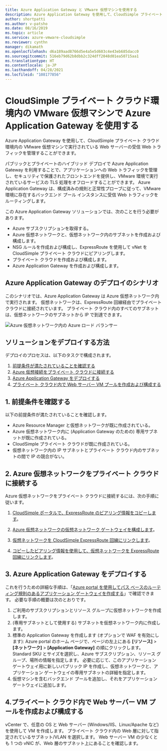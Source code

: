 ```yaml
---
title: Azure Application Gateway と VMware 仮想マシンを使用する
description: Azure Application Gateway を使用して、CloudSimple プライベート クラウド環境内の VMware 仮想マシンで実行されている Web サーバーの受信 Web トラフィックを管理する方法について説明します
author: shortpatti
ms.author: v-patsho
ms.date: 08/16/2019
ms.topic: article
ms.service: azure-vmware-cloudsimple
ms.reviewer: cynthn
manager: dikamath
ms.openlocfilehash: d6a189aad8766d5e4a5e5d603c4e43eb685dacc0
ms.sourcegitcommit: 516eb79d62b8dbb2c324dff2048d01ea50715aa1
ms.translationtype: HT
ms.contentlocale: ja-JP
ms.lasthandoff: 04/28/2021
ms.locfileid: "108177856"
---
```

# <a name="use-azure-application-gateway-with-vmware-virtual-machines-in-the-cloudsimple-private-cloud-environment"></a>CloudSimple プライベート クラウド環境内の VMware 仮想マシンで Azure Application Gateway を使用する

Azure Application Gateway を使用して、CloudSimple プライベート クラウド環境内の VMware 仮想マシンで実行されている Web サーバーの受信 Web トラフィックを管理することができます。

パブリックとプライベートのハイブリッド デプロイで Azure Application Gateway を利用することで、アプリケーションへの Web トラフィックを管理し、セキュリティで保護されたフロントエンドを提供し、VMware 環境で実行されているサービスの TLS 処理をオフロードすることができます。 Azure Application Gateway は、構成済みの規則と正常性プローブに従って、VMware 環境に存在するバックエンド プール インスタンスに受信 Web トラフィックをルーティングします。

この Azure Application Gateway ソリューションでは、次のことを行う必要があります。

* Azure サブスクリプションを取得する。
* Azure 仮想ネットワークと、仮想ネットワーク内のサブネットを作成および構成します。
* NSG ルールを作成および構成し、ExpressRoute を使用して vNet を CloudSimple プライベート クラウドにピアリングします。
* プライベート クラウドを作成および構成します。
* Azure Application Gateway を作成および構成します。

## <a name="azure-application-gateway-deployment-scenario"></a>Azure Application Gateway のデプロイのシナリオ

このシナリオでは、Azure Application Gateway は Azure 仮想ネットワーク内で実行されます。 仮想ネットワークは、ExpressRoute 回線経由でプライベートクラウドに接続されています。 プライベート クラウド内のすべてのサブネットは、仮想ネットワークのサブネットから IP で到達できます。

![Azure 仮想ネットワーク内の Azure ロード バランサー](media/load-balancer-use-case.png)

## <a name="how-to-deploy-the-solution"></a>ソリューションをデプロイする方法

デプロイのプロセスは、以下のタスクで構成されます。

1. [前提条件が満たされていることを確認する](#1-verify-prerequisites)
2. [Azure 仮想接続をプライベート クラウドに接続する](#2-connect-your-azure-virtual-network-to-your-private-cloud)
3. [Azure Application Gateway をデプロイする](#3-deploy-an-azure-application-gateway)
4. [プライベート クラウド内で Web サーバー VM プールを作成および構成する](#4-create-and-configure-a-web-server-vm-pool-in-your-private-cloud)

## <a name="1-verify-prerequisites"></a>1. 前提条件を確認する

以下の前提条件が満たされていることを確認します。

* Azure Resource Manager と仮想ネットワークが既に作成されている。
* Azure 仮想ネットワーク内に (Application Gateway のための) 専用サブネットが既に作成されている。
* CloudSimple プライベート クラウドが既に作成されている。
* 仮想ネットワーク内の IP サブネットとプライベート クラウド内のサブネットの間で IP の競合がない。

## <a name="2-connect-your-azure-virtual-network-to-your-private-cloud"></a>2. Azure 仮想ネットワークをプライベート クラウドに接続する

Azure 仮想ネットワークをプライベート クラウドに接続するには、次の手順に従います。

1. [CloudSimple ポータルで、ExpressRoute のピアリング情報をコピーします](virtual-network-connection.md)。

2. [Azure 仮想ネットワークの仮想ネットワーク ゲートウェイを構成します](../expressroute/expressroute-howto-add-gateway-portal-resource-manager.md)。

3. [仮想ネットワークを CloudSimple ExpressRoute 回線にリンクします](../expressroute/expressroute-howto-linkvnet-portal-resource-manager.md#connect-a-vnet-to-a-circuit---different-subscription)。

4. [コピーしたピアリング情報を使用して、仮想ネットワークを ExpressRoute 回線にリンクします](virtual-network-connection.md)。

## <a name="3-deploy-an-azure-application-gateway"></a>3. Azure Application Gateway をデプロイする

これを行うための詳細な手順は、「[Azure portal を使用してパス ベースのルーティング規則のあるアプリケーション ゲートウェイを作成する](../application-gateway/create-url-route-portal.md)」で確認できます。 必要な手順の概要は次のとおりです。

1. ご利用のサブスクリプションとリソース グループに仮想ネットワークを作成します。
2. (専用サブネットとして使用する) サブネットを仮想ネットワーク内に作成します。
3. 標準の Application Gateway を作成します (オプションで WAF を有効にします): Azure portal のホーム ページで、ページの左上にある **[リソース]**  >  **[ネットワーク]**  >  **[Application Gateway]** の順にクリックします。 Standard SKU とサイズを選択し、Azure サブスクリプション、リソース グループ、場所の情報を指定します。 必要に応じて、このアプリケーション ゲートウェイ用に新しいパブリック IP を作成し、仮想ネットワークと、アプリケーション ゲートウェイの専用サブネットの詳細を指定します。
4. 仮想マシンを含むバックエンド プールを追加し、それをアプリケーション ゲートウェイに追加します。

## <a name="4-create-and-configure-a-web-server-vm-pool-in-your-private-cloud"></a>4.プライベート クラウド内で Web サーバー VM プールを作成および構成する

vCenter で、任意の OS と Web サーバー (Windows/IIS、Linux/Apache など) を使用して VM を作成します。 プライベート クラウド内の Web 層に対して指定されているサブネット/VLAN を選択します。 Web サーバー VM の少なくとも 1 つの vNIC が、Web 層のサブネット上にあることを確認します。
